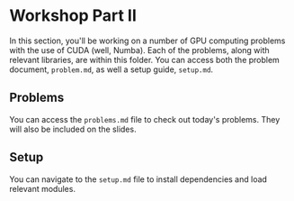 # Workshop Part II 
In this section, you'll be working on a number of GPU computing problems with the use of CUDA (well, Numba). Each of the problems, along with relevant libraries, are within this folder. You can access both the problem document, ``problem.md``, as well a setup guide, ``setup.md``.

## Problems
You can access the ``problems.md`` file to check out today's problems. They will also be included on the slides. 
## Setup
You can navigate to the ``setup.md`` file to install dependencies and load relevant modules.
